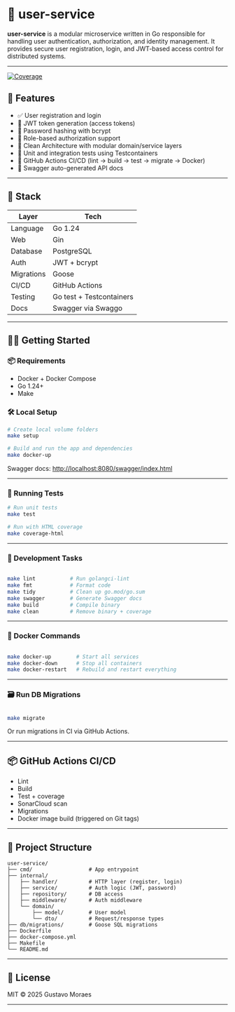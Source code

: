# 🔐 user-service

**user-service** is a modular microservice written in Go responsible for handling user authentication, authorization, and identity management. It provides secure user registration, login, and JWT-based access control for distributed systems.

---

[![Coverage](https://sonarcloud.io/api/project_badges/measure?project=guttosm_user-service&metric=coverage)](https://sonarcloud.io/summary/new_code?id=guttosm_user-service)

## 🚀 Features

- ✅ User registration and login
- 🔐 JWT token generation (access tokens)
- 🧂 Password hashing with bcrypt
- 🔑 Role-based authorization support
- 🧱 Clean Architecture with modular domain/service layers
- 🧪 Unit and integration tests using Testcontainers
- 🧼 GitHub Actions CI/CD (lint → build → test → migrate → Docker)
- 📖 Swagger auto-generated API docs

---

## 🧱 Stack

| Layer       | Tech                          |
|-------------|-------------------------------|
| Language    | Go 1.24                       |
| Web         | Gin                           |
| Database    | PostgreSQL                    |
| Auth        | JWT + bcrypt                  |
| Migrations  | Goose                         |
| CI/CD       | GitHub Actions                |
| Testing     | Go test + Testcontainers      |
| Docs        | Swagger via Swaggo            |

---

## 🧑‍💻 Getting Started

### 📦 Requirements

- Docker + Docker Compose
- Go 1.24+
- Make

### 🛠 Local Setup

```bash
# Create local volume folders
make setup

# Build and run the app and dependencies
make docker-up
```

Swagger docs: [http://localhost:8080/swagger/index.html](http://localhost:8080/swagger/index.html)

---

### 🧪 Running Tests

```bash
# Run unit tests
make test

# Run with HTML coverage
make coverage-html

```

---

### 🧹 Development Tasks

```bash

make lint           # Run golangci-lint
make fmt            # Format code
make tidy           # Clean up go.mod/go.sum
make swagger        # Generate Swagger docs
make build          # Compile binary
make clean          # Remove binary + coverage

```

---

### 🐳 Docker Commands

```bash

make docker-up        # Start all services
make docker-down      # Stop all containers
make docker-restart   # Rebuild and restart everything

```

---

### 🗃 Run DB Migrations

```bash

make migrate

```

Or run migrations in CI via GitHub Actions.

---

## 📦 GitHub Actions CI/CD

- Lint
- Build
- Test + coverage
- SonarCloud scan
- Migrations
- Docker image build (triggered on Git tags)

---

## 📁 Project Structure

```
user-service/
├── cmd/                  # App entrypoint
├── internal/
│   ├── handler/          # HTTP layer (register, login)
│   ├── service/          # Auth logic (JWT, password)
│   ├── repository/       # DB access
│   ├── middleware/       # Auth middleware
│   └── domain/
│       ├── model/        # User model
│       └── dto/          # Request/response types
├── db/migrations/        # Goose SQL migrations
├── Dockerfile
├── docker-compose.yml
├── Makefile
└── README.md
```

---

## 📄 License

MIT © 2025 Gustavo Moraes

---
